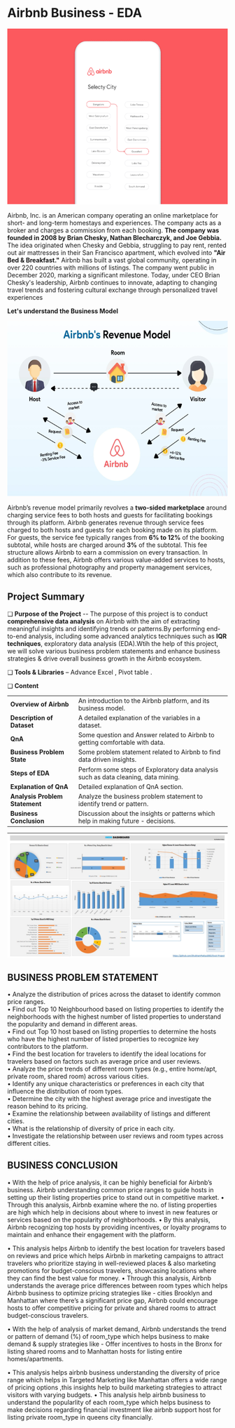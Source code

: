 # Airbnb Business - EDA

<p align = "center">
    <img src="https://github.com/ShubhamPadiya2002/Airbnb-Business-Analysis---EDA/blob/main/airbnb43.gif" alt="Example GIF" width="800" height="400">
</p>


Airbnb, Inc. is an American company operating an online marketplace for short- and long-term homestays and experiences. The company acts as a broker and charges a
commission from each booking. **The company was founded in 2008 by Brian Chesky, Nathan Blecharczyk, and Joe Gebbia.** The idea originated when Chesky and Gebbia,
struggling to pay rent, rented out air mattresses in their San Francisco apartment, which evolved into **"Air Bed & Breakfast."** Airbnb has built a vast global community, operating in
over 220 countries with millions of listings. The company went public in December 2020, marking a significant milestone. Today, under CEO Brian Chesky's leadership, Airbnb
continues to innovate, adapting to changing travel trends and fostering cultural exchange through personalized travel experiences
                                                                                                 
**Let's understand the Business Model** 

<p align = "center">
    <img src="https://github.com/ShubhamPadiya2002/Airbnb-Business-Analysis---EDA/blob/main/Business%20Model%20Picture.png" alt="Example IMG" width="800" height="400">
</p>

Airbnb’s revenue model primarily revolves a **two-sided marketplace** around charging service fees to both hosts and guests for facilitating bookings through its platform. Airbnb
generates revenue through service fees charged to both hosts and guests for each booking made on its platform. For guests, the service fee typically ranges from **6% to 12%** of the
booking subtotal, while hosts are charged around **3%** of the subtotal. This fee structure allows Airbnb to earn a commission on every transaction. In addition to these fees, Airbnb
offers various value-added services to hosts, such as professional photography and property management services, which also contribute to its revenue.
                 

## Project Summary
❑ **Purpose of the Project** -- The purpose of this project is to conduct **comprehensive data analysis** on Airbnb with the aim of extracting meaningful insights and identifying trends
or patterns.By performing end-to-end analysis, including some advanced analytics techniques such as **IQR techniques**, exploratory data analysis (EDA).Wtih the help of this project,
we will solve various business problem statements and enhance business strategies & drive overall business growth in the Airbnb ecosystem.                                                                                                                                                        

❑ **Tools & Libraries** – Advance Excel , Pivot table .

❑ **Content**  

<table>
  <tr>
    <td><b>Overview of Airbnb</b></td>
    <td>An introduction to the Airbnb platform, and its business model.</td>
  </tr>
  <tr>
    <td><b>Description of Dataset</b></td>
    <td>A detailed explanation of the variables in a dataset.</td>
  </tr>
  <tr>
    <td><b>QnA</b></td>
    <td>Some question and Answer related to Airbnb to getting comfortable with data.</td>
  </tr>
  <tr>
    <td><b>Business Problem State</b></td>
    <td>Some problem statement related to Airbnb to find data driven insights.
</td>
  </tr>
  <tr>
    <td><b>Steps of EDA</b></td>
    <td> Perform some steps of Exploratory data analysis such as data cleaning, data mining.
</td>
  </tr>
  <tr>
    <td><b>Explanation of QnA</b></td>
    <td>Detailed explanation of QnA section.</td>
  </tr>
     </tr>
    <td><b>Analysis Problem Statement</b></td>
    <td>Analyze the business problem statement to identify trend or pattern.</td>
  </tr>
  <tr>
    <td><b>Business Conclusion</b></td>
    <td>Discussion about the insights or patterns which help in making future - decisions.
</td>
  </tr>
    
</table>
                                                                                                                                                      

![Example Image](https://github.com/ShubhamPadiya2002/Excel-Project/blob/main/Screenshot%202024-04-18%20140225.jpg)

## BUSINESS PROBLEM STATEMENT

• Analyze the distribution of prices across the dataset to identify common price ranges.                                                                                                                         
• Find out Top 10 Neighbourhood based on listing properties to identify the neighborhoods with the highest number of listed properties to understand the popularity and demand in different areas.                                            
• Find out Top 10 host based on listing properties to determine the hosts who have the highest number of listed properties to recognize key contributors to the platform.                                                            
• Find the best location for travelers to identify the ideal locations for travelers based on factors such as average price and user reviews.                                                                                              
• Analyze the price trends of different room types (e.g., entire home/apt, private room, shared room) across various cities.                                                                                                              
• Identify any unique characteristics or preferences in each city that influence the distribution of room types.                                                                                                                    
• Determine the city with the highest average price and investigate the reason behind to its pricing.                                                                                                                               
• Examine the relationship between availability of listings and different cities.                                                                                                                                                 
• What is the relationship of diversity of price in each city.                                                                                                                                       
• Investigate the relationship between user reviews and room types across different cities.                                                                                                                         

## BUSINESS CONCLUSION

• With the help of price analysis, it can be highly beneficial for Airbnb’s business. Airbnb understanding common price ranges to guide hosts in setting up their listing
properties price to stand out in competitive market.
• Through this analysis, Airbnb examine where the no. of listing properties are high which help in decisions about where to invest in new features or services based on the
popularity of neighborhoods.
• By this analysis, Airbnb recognizing top hosts by providing incentives, or loyalty programs to maintain and enhance their engagement with the platform.

• This analysis helps Airbnb to identify the best location for travelers based on reviews and price which helps Airbnb in marketing campaigns to attract travelers who
prioritize staying in well-reviewed places & also marketing promotions for budget-conscious travelers, showcasing locations where they can find the best value for
money.
• Through this analysis, Airbnb understands the average price differences between room types which helps Airbnb business to optimize pricing strategies like - cities Brooklyn
and Manhattan where there’s a significant price gap, Airbnb could encourage hosts to offer competitive pricing for private and shared rooms to attract budget-conscious travelers.

• With the help of analysis of market demand, Airbnb understands the trend or pattern of demand (%) of room_type which helps business to make demand & supply strategies
like - Offer incentives to hosts in the Bronx for listing shared rooms and to Manhattan hosts for listing entire homes/apartments.

• This analysis helps airbnb business understanding the diversity of price range which helps in Targeted Marketing like Manhattan offers a wide range of pricing options ,this
insights help to build marketing strategies to attract visitors with varying budgets.
• This analysis help airbnb business to understand the popularlity of each room_type which helps business to make decisions regarding financial investment like airbnb
support host for listing private room_type in queens city financially.









